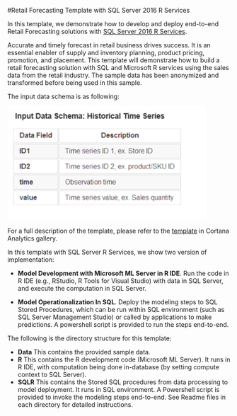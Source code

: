 #Retail Forecasting Template with SQL Server 2016 R Services

In this template, we demonstrate how to develop and deploy end-to-end Retail Forecasting solutions with [SQL Server 2016 R Services](https://docs.microsoft.com/en-us/sql/advanced-analytics/what-is-sql-server-machine-learning). 

Accurate and timely forecast in retail business drives success. It is an essential enabler of supply and inventory planning, product pricing, promotion, and placement. This template will demonstrate how to build a retail forecasting solution with SQL and Microsoft R services using the sales data from the retail industry. The sample data has been anonymized and transformed before being used in this sample. 

The input data schema is as following:

![Input Data Schema][1] 

For a full description of the template, please refer to the [template](https://gallery.cortanaintelligence.com/Experiment/Retail-Forecasting-Step-1-of-6-data-preprocessing-5) in Cortana Analytics gallery.

In this template with SQL Server R Services, we show two version of implementation:
 
- **Model Development with Microsoft ML Server in R IDE**. Run the code in R IDE (e.g., RStudio, R Tools for Visual Studio) with data in SQL Server, and execute the computation in SQL Server.

- **Model Operationalization In SQL**. Deploy the modeling steps to SQL Stored Procedures, which can be run within SQL environment (such as SQL Server Management Studio) or called by applications to make predictions. A powershell script is provided to run the steps end-to-end. 

The following is the directory structure for this template:

* **Data**    This contains the provided sample data.
* **R**	      This contains the R development code (Microsoft ML Server). It runs in R IDE, with computation being done in-database (by setting compute context to SQL Server). 
* **SQLR**    This contains the Stored SQL procedures from data processing to model deployment. It runs in SQL environment. A Powershell script is provided to invoke the modeling steps end-to-end.  See Readme files in each directory for detailed instructions.

[1]: input_data_schema.png 
